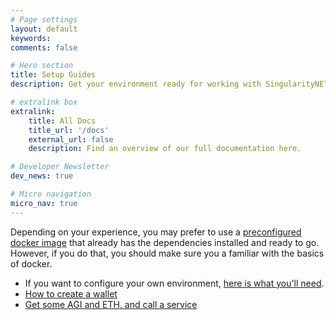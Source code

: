 ```yaml
---
# Page settings
layout: default
keywords:
comments: false

# Hero section
title: Setup Guides
description: Get your environment ready for working with SingularityNET

# extralink box
extralink:
    title: All Docs
    title_url: '/docs'
    external_url: false
    description: Find an overview of our full documentation here.

# Developer Newsletter
dev_news: true

# Micro navigation
micro_nav: true
---
```


Depending on your experience, you may prefer to use a [preconfigured docker image](https://hub.docker.com/r/singularitynet/snet-platform) that already has the dependencies installed and ready to go. However, if you do that, you should make sure you a familiar with the basics of docker.

- If you want to configure your own environment, [here is what you'll need](/docs/setup/requirements).
- [How to create a wallet](/docs/setup/create-a-wallet)
- [Get some AGI and ETH, and call a service](/docs/setup/call-a-service)
